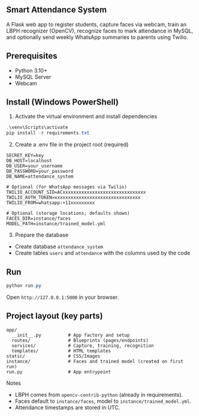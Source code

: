 ## Smart Attendance System

A Flask web app to register students, capture faces via webcam, train an LBPH recognizer (OpenCV), recognize faces to mark attendance in MySQL, and optionally send weekly WhatsApp summaries to parents using Twilio.

## Prerequisites
- Python 3.10+
- MySQL Server
- Webcam

## Install (Windows PowerShell)
1) Activate the virtual environment and install dependencies 
```powershell
.\venv\Scripts\activate
pip install -r requirements.txt
```

2) Create a .env file in the project root (required)
```env
SECRET_KEY=key
DB_HOST=localhost
DB_USER=your_username
DB_PASSWORD=your_password
DB_NAME=attendance_system

# Optional (for WhatsApp messages via Twilio)
TWILIO_ACCOUNT_SID=ACxxxxxxxxxxxxxxxxxxxxxxxxxxxxxxx
TWILIO_AUTH_TOKEN=xxxxxxxxxxxxxxxxxxxxxxxxxxxxxxxx
TWILIO_FROM=whatsapp:+11xxxxxxxxx

# Optional (storage locations; defaults shown)
FACES_DIR=instance/faces
MODEL_PATH=instance/trained_model.yml
```

3) Prepare the database
- Create database `attendance_system`
- Create tables `users` and `attendance` with the columns used by the code

## Run
```powershell
python run.py
```
Open `http://127.0.0.1:5000` in your browser.

## Project layout (key parts)
```
app/
  __init__.py          # App factory and setup
  routes/              # Blueprints (pages/endpoints)
  services/            # Capture, training, recognition
  templates/           # HTML templates
static/                # CSS/Images
instance/              # Faces and trained model (created on first run)
run.py                 # App entrypoint
```

Notes
- LBPH comes from `opencv-contrib-python` (already in requirements).
- Faces default to `instance/faces`, model to `instance/trained_model.yml`.
- Attendance timestamps are stored in UTC.
